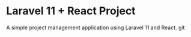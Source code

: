 # Laravel 11 + React Project
A simple project management application using Laravel 11 and React.
git